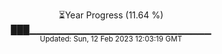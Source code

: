 <p align="center">
⏳Year Progress (11.64 %) <br>
███▁▁▁▁▁▁▁▁▁▁▁▁▁▁▁▁▁▁▁▁▁▁▁▁▁▁▁ <br>
<sub>Updated: Sun, 12 Feb 2023 12:03:19 GMT</sub>
</p>

